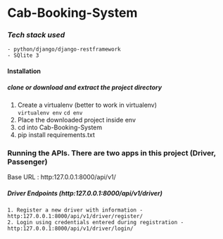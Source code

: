 # Cab-Booking-System

### _Tech stack used_
```
- python/django/django-restframework
- SQlite 3
```

#### Installation

##### clone or download and extract the project directory 
1. Create a virtualenv (better to work in virtualenv)  
`virtualenv env`
`cd env`
2. Place the downloaded project inside env
2. cd into Cab-Booking-System
3. pip install requirements.txt

### Running the APIs. There are two apps in this project (Driver, Passenger)

Base URL :  http:127.0.0.1:8000/api/v1/
 
##### Driver Endpoints  (http:127.0.0.1:8000/api/v1/driver)
```
1. Register a new driver with information -  http:127.0.0.1:8000/api/v1/driver/register/
2. Login using credentials entered during registration -  http:127.0.0.1:8000/api/v1/driver/login/
```
